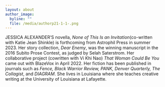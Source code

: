 ```yaml
---
layout: about
author_image:
  byline: ""
  file: /media/authorp21-1-1-.png
---
```

JESSICA ALEXANDER’S novella, *None of This Is an Invitation*(co-written with Katie Jean Shinkle) is forthcoming from Astrophil Press in summer 2023. Her story collection, *Dear Enemy*, was the winning manuscript in the 2016 Subito Prose Contest, as judged by Selah Saterstrom. Her collaborative project (cowritten with Vi Khi Nao) *That Woman Could Be You* came out with BlazeVox in April 2022. Her fiction has been published in journals such as *Fence, Black Warrior Review, PANK, Denver Quarterly, The Collagist*, and *DIAGRAM*. She lives in Louisiana where she teaches creative writing at the University of Louisiana at Lafayette.